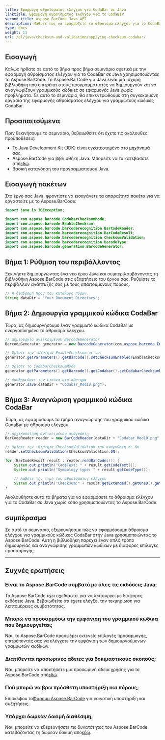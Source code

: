 ```yaml
---
title: Εφαρμογή αθροίσματος ελέγχου για CodaBar σε Java
linktitle: Εφαρμογή αθροίσματος ελέγχου για το CodaBar
second_title: Aspose.BarCode Java API
description: Μάθετε πώς να εφαρμόζετε το άθροισμα ελέγχου για το CodaBar σε Java χρησιμοποιώντας το Aspose.BarCode. Δημιουργήστε και αναγνωρίστε γραμμωτούς κώδικες χωρίς κόπο με αυτόν τον οδηγό βήμα προς βήμα.
type: docs
weight: 11
url: /el/java/checksum-and-validation/applying-checksum-codabar/
---
```


## Εισαγωγή

Καλώς ήρθατε σε αυτό το βήμα προς βήμα σεμινάριο σχετικά με την εφαρμογή αθροίσματος ελέγχου για το CodaBar σε Java χρησιμοποιώντας το Aspose.BarCode. Το Aspose.BarCode για Java είναι μια ισχυρή βιβλιοθήκη που επιτρέπει στους προγραμματιστές να δημιουργούν και να αναγνωρίζουν γραμμικούς κώδικες σε εφαρμογές Java χωρίς προβλήματα. Σε αυτό το σεμινάριο, θα επικεντρωθούμε στη συγκεκριμένη εργασία της εφαρμογής αθροίσματος ελέγχου για γραμμωτούς κώδικες CodaBar.

## Προαπαιτούμενα

Πριν ξεκινήσουμε το σεμινάριο, βεβαιωθείτε ότι έχετε τις ακόλουθες προϋποθέσεις:

- Το Java Development Kit (JDK) είναι εγκατεστημένο στο μηχάνημά σας.
-  Aspose.BarCode για βιβλιοθήκη Java. Μπορείτε να το κατεβάσετε από[εδώ](https://releases.aspose.com/barcode/java/).
- Βασική κατανόηση του προγραμματισμού Java.

## Εισαγωγή πακέτων

Στο έργο σας Java, φροντίστε να εισαγάγετε τα απαραίτητα πακέτα για να εργαστείτε με το Aspose.BarCode:

```java
import java.io.IOException;

import com.aspose.barcode.CodabarChecksumMode;
import com.aspose.barcode.EnableChecksum;
import com.aspose.barcode.barcoderecognition.BarCodeReader;
import com.aspose.barcode.barcoderecognition.BarCodeResult;
import com.aspose.barcode.barcoderecognition.ChecksumValidation;
import com.aspose.barcode.barcoderecognition.DecodeType;
import com.aspose.barcode.generation.BarcodeGenerator;
```

## Βήμα 1: Ρύθμιση του περιβάλλοντος

Ξεκινήστε δημιουργώντας ένα νέο έργο Java και συμπεριλαμβάνοντας τη βιβλιοθήκη Aspose.BarCode στις εξαρτήσεις του έργου σας. Ρυθμίστε το περιβάλλον ανάπτυξής σας με τους απαιτούμενους πόρους.

```java
// Η διαδρομή προς τον κατάλογο πόρων.
String dataDir = "Your Document Directory";
```

## Βήμα 2: Δημιουργία γραμμικού κώδικα CodaBar

Τώρα, ας δημιουργήσουμε έναν γραμμωτό κώδικα CodaBar με ενεργοποιημένο το άθροισμα ελέγχου.

```java
// Δημιουργία αντικειμένου BarcodeGenerator
BarcodeGenerator generator = new BarcodeGenerator(com.aspose.barcode.EncodeTypes.CODABAR, "1234567890");

// Ορίστε την ιδιότητα EnableChecksum σε ναι
generator.getParameters().getBarcode().setChecksumEnabled(EnableChecksum.YES);

// Ορίστε το CodabarChecksumMode
generator.getParameters().getBarcode().getCodabar().setCodabarChecksumMode(CodabarChecksumMode.MOD_10);

// Αποθηκεύστε την εικόνα στο σύστημα
generator.save(dataDir + "Codabar_Mod10.png");
```

## Βήμα 3: Αναγνώριση γραμμικού κώδικα CodaBar

Τώρα, ας εφαρμόσουμε το τμήμα αναγνώρισης του γραμμικού κώδικα CodaBar με άθροισμα ελέγχου.

```java
// Αρχικοποίηση αντικειμένου αναγνώστη
BarCodeReader reader = new BarCodeReader(dataDir + "Codabar_Mod10.png", DecodeType.CODABAR);

// Ορίστε την ιδιότητα ChecksumValidation του αναγνώστη σε On
reader.setChecksumValidation(ChecksumValidation.ON);

for (BarCodeResult result : reader.readBarCodes()) {
    System.out.println("CodeText: " + result.getCodeText());
    System.out.println("Symbology type: " + result.getCodeType());

    // Λάβετε την τιμή του αθροίσματος ελέγχου
    System.out.println("Checksum:" + result.getExtended().getOneD().getCheckSum());
}
```

Ακολουθήστε αυτά τα βήματα για να εφαρμόσετε το άθροισμα ελέγχου για το CodaBar σε Java χωρίς κόπο χρησιμοποιώντας το Aspose.BarCode.

## συμπέρασμα

Σε αυτό το σεμινάριο, εξερευνήσαμε πώς να εφαρμόσουμε άθροισμα ελέγχου για γραμμικούς κώδικες CodaBar στην Java χρησιμοποιώντας το Aspose.BarCode. Αυτή η βιβλιοθήκη παρέχει έναν απλό τρόπο δημιουργίας και αναγνώρισης γραμμωτών κωδίκων με διάφορες επιλογές προσαρμογής.

---

## Συχνές ερωτήσεις

### Είναι το Aspose.BarCode συμβατό με όλες τις εκδόσεις Java;
Το Aspose.BarCode έχει σχεδιαστεί για να λειτουργεί με διάφορες εκδόσεις Java. Βεβαιωθείτε ότι έχετε ελέγξει την τεκμηρίωση για λεπτομέρειες συμβατότητας.

### Μπορώ να προσαρμόσω την εμφάνιση του γραμμικού κώδικα που δημιουργείται;
Ναι, το Aspose.BarCode προσφέρει εκτενείς επιλογές προσαρμογής, επιτρέποντάς σας να ελέγχετε την εμφάνιση των δημιουργούμενων γραμμωτών κωδίκων.

### Διατίθενται προσωρινές άδειες για δοκιμαστικούς σκοπούς;
 Ναι, μπορείτε να αποκτήσετε μια προσωρινή άδεια χρήσης για το Aspose.BarCode από[εδώ](https://purchase.aspose.com/temporary-license/).

### Πού μπορώ να βρω πρόσθετη υποστήριξη και πόρους;
 Επισκέψου το[Φόρουμ Aspose.BarCode](https://forum.aspose.com/c/barcode/13) για κοινοτική υποστήριξη και συζητήσεις.

### Υπάρχει δωρεάν δοκιμή διαθέσιμη;
 Ναι, μπορείτε να εξερευνήσετε τις δυνατότητες του Aspose.BarCode κατεβάζοντας τη δωρεάν δοκιμή από[εδώ](https://releases.aspose.com/).